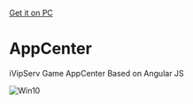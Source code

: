 <a href="https://github.com/ivipserv/AppCenter/releases/download/0.1/App.zip">Get it on PC</a>

# AppCenter
iVipServ Game AppCenter  Based on Angular JS

![Win10](https://upload.ivipserv.xyz/server/php/files/appcenter.png "Win10")
